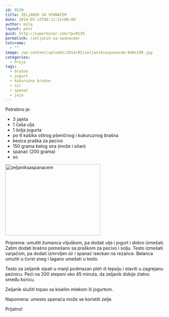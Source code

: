 ```yaml
---
id: 9139
title: ZELjANIK SA SPANAĆEM
date: 2014-05-12T06:11:21+00:00
author: mila
layout: post
guid: http://superkuvar.com/?p=9139
permalink: /zeljanik-sa-spanacem/
totvreme:
  - ""
image: /wp-content/uploads/2014/05/zeljaniksaspanacem-940x198.jpg
categories:
  - Proje
tags:
  - brašno
  - jogurt
  - kukuruzno brašno
  - sir
  - spanać
  - jaja
---
```

Potrebno je:

  * 3 jajeta
  * 1 čaša ulja
  * 1 šolja jogurta
  * po 6 kašika oštrog pšeničnog i kukuruznog brašna
  * kesica praška za pecivo
  * 150 grama belog sira (može i sitan)
  * spanać (200 grama)
  * so

[<img class="alignnone size-medium wp-image-9140" src="//superkuvar.com/wp-content/uploads/2014/05/zeljaniksaspanacem-300x225.jpg" alt="zeljaniksaspanacem" width="300" height="225" />](//superkuvar.com/wp-content/uploads/2014/05/zeljaniksaspanacem.jpg)

Priprema: umutiti žumanca viljuškom, pa dodati ulje i jogurt i dobro izmešati. Zatim dodati brašno pomešano sa praškom za pecivo i solju. Testo izmešati varjačom, pa dodati izmrvljen sir i spanać iseckan na rezance. Belanca umutiti u čvrst sneg i lagano umešati u testo.

Testo za zeljanik sipati u manji podmazan pleh ili tepsiju i staviti u zagrejanu pećnicu. Peći na 200 stepeni oko 45 minuta, da zeljanik dobije zlatno smeđu koricu.

Zeljanik služiti topao sa kiselim mlekom ili jogurtom.

Napomena: umesto spanaća može se koristiti zelje.

Prijatno!